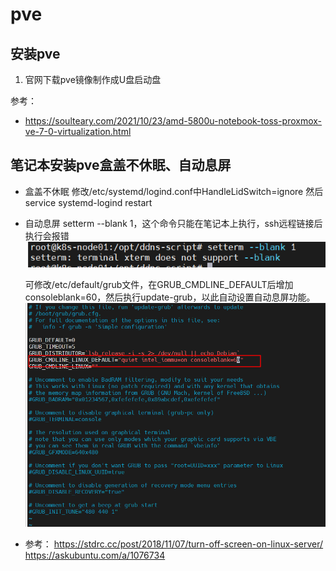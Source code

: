 # pve

## 安装pve

  1. 官网下载pve镜像制作成U盘启动盘

  参考：

- <https://soulteary.com/2021/10/23/amd-5800u-notebook-toss-proxmox-ve-7-0-virtualization.html>

## 笔记本安装pve盒盖不休眠、自动息屏

- 盒盖不休眠
    修改/etc/systemd/logind.conf中HandleLidSwitch=ignore
    然后service systemd-logind restart
- 自动息屏
  setterm --blank 1，这个命令只能在笔记本上执行，ssh远程链接后执行会报错
  ![1](images/2024-04-06-22-36-59.png)

  可修改/etc/default/grub文件，在GRUB_CMDLINE_DEFAULT后增加consoleblank=60，然后执行update-grub，以此自动设置自动息屏功能。
  ![1](images/2024-04-06-22-41-46.png)
- 参考：
  <https://stdrc.cc/post/2018/11/07/turn-off-screen-on-linux-server/>
  <https://askubuntu.com/a/1076734>
  